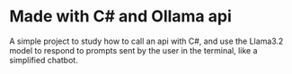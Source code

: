 # Made with C# and Ollama api

A simple project to study how to call an api with C#, and use the Llama3.2 model to respond to prompts sent by the user in the terminal, like a simplified chatbot.